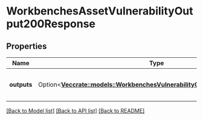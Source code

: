 # WorkbenchesAssetVulnerabilityOutput200Response

## Properties

Name | Type | Description | Notes
------------ | ------------- | ------------- | -------------
**outputs** | Option<[**Vec<crate::models::WorkbenchesVulnerabilityOutput200ResponseInner>**](workbenches_vulnerability_output_200_response_inner.md)> | A list of vulnerabilities discovered by the plugin. | [optional]

[[Back to Model list]](../README.md#documentation-for-models) [[Back to API list]](../README.md#documentation-for-api-endpoints) [[Back to README]](../README.md)



